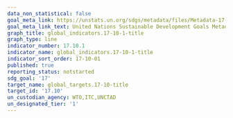 ```yaml
---
data_non_statistical: false
goal_meta_link: https://unstats.un.org/sdgs/metadata/files/Metadata-17-10-01.pdf
goal_meta_link_text: United Nations Sustainable Development Goals Metadata (pdf 468kB)
graph_title: global_indicators.17-10-1-title
graph_type: line
indicator_number: 17.10.1
indicator_name: global_indicators.17-10-1-title
indicator_sort_order: 17-10-01
published: true
reporting_status: notstarted
sdg_goal: '17'
target_name: global_targets.17-10-title
target_id: '17.10'
un_custodian_agency: WTO,ITC,UNCTAD
un_designated_tier: '1'
---
```

